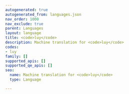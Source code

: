 ```yaml
---
autogenerated: true
autogenerated_from: languages.json
nav_order: 1000
nav_exclude: true
parent: Languages
layout: language
title: <code>luy</code>
description: Machine translation for <code>luy</code>
codes:
- luy
family: []
supported_apis: []
supported_qe_apis: []
seo:
  name: Machine translation for <code>luy</code>
  type: Language

---
```


